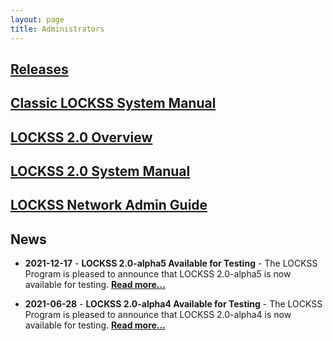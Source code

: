 ```yaml
---
layout: page
title: Administrators
---
```


## [Releases](releases)

## [Classic LOCKSS System Manual](classic-lockss)

## [LOCKSS 2.0 Overview](overview)

## [LOCKSS 2.0 System Manual](https://lockss.readthedocs.io/projects/manual/)

## [LOCKSS Network Admin Guide](admin)

## News

*   **2021-12-17** - **LOCKSS 2.0-alpha5 Available for Testing** - The LOCKSS Program is pleased to announce that LOCKSS 2.0-alpha5 is now available for testing. [**Read more...**](https://lockss.readthedocs.io/projects/manual/en/2.0-alpha5/)

*   **2021-06-28** - **LOCKSS 2.0-alpha4 Available for Testing** - The LOCKSS Program is pleased to announce that LOCKSS 2.0-alpha4 is now available for testing. [**Read more...**](https://lockss.readthedocs.io/projects/manual/en/2.0-alpha4/)
